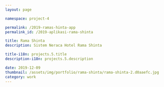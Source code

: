 ```yaml
---
layout: page

namespace: project-4

permalink: /2019-ramas-hinta-app
permalink_id: /2019-aplikasi-rama-shinta

title: Rama Shinta
description: Sistem Neraca Hotel Rama Shinta

title-i18n: projects.5.title
description-i18n: projects.5.description

date: 2019-12-09
thumbnail: /assets/img/portfolio/rama-shinta/rama-shinta-2.d0aaefc.jpg
category: work
---
```

